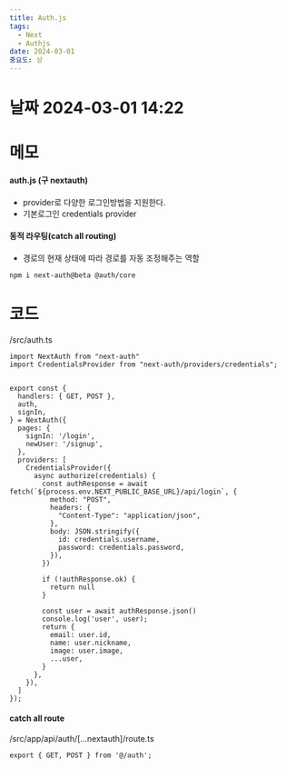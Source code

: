 ```yaml
---
title: Auth.js
tags:
  - Next
  - Authjs
date: 2024-03-01
중요도: 상
---
```

# 날짜  2024-03-01 14:22

# 메모

#### auth.js (구 nextauth)
- provider로 다양한 로그인방법을 지원한다.
- 기본로그인 credentials provider

#### 동적 라우팅(catch all routing)
- 경로의 현재 상태에 따라 경로를 자동 조정해주는 역할

`npm i next-auth@beta @auth/core`
# 코드


/src/auth.ts
```tsx
import NextAuth from "next-auth"  
import CredentialsProvider from "next-auth/providers/credentials";  
  
  
export const {  
  handlers: { GET, POST },  
  auth,  
  signIn,  
} = NextAuth({  
  pages: {  
    signIn: '/login',  
    newUser: '/signup',  
  },  
  providers: [  
    CredentialsProvider({  
      async authorize(credentials) {  
        const authResponse = await fetch(`${process.env.NEXT_PUBLIC_BASE_URL}/api/login`, {  
          method: "POST",  
          headers: {  
            "Content-Type": "application/json",  
          },  
          body: JSON.stringify({  
            id: credentials.username,  
            password: credentials.password,  
          }),  
        })  
  
        if (!authResponse.ok) {  
          return null  
        }  
  
        const user = await authResponse.json()  
        console.log('user', user);  
        return {  
          email: user.id,  
          name: user.nickname,  
          image: user.image,  
          ...user,  
        }  
      },  
    }),  
  ]  
});
```

#### catch all route

/src/app/api/auth/[...nextauth]/route.ts

```tsx
export { GET, POST } from '@/auth';
```